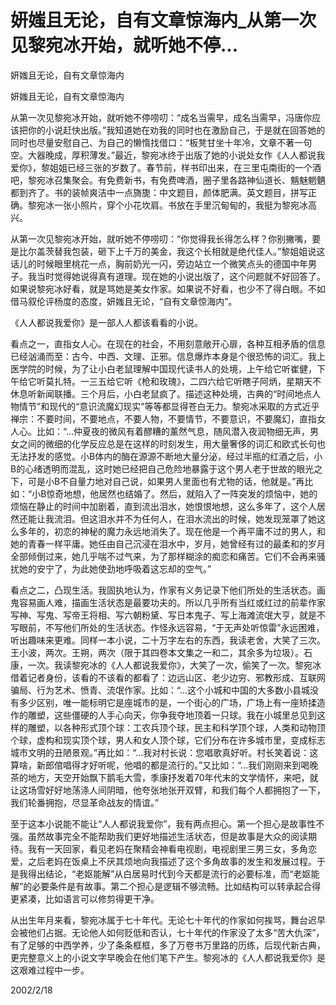 # 妍媸且无论，自有文章惊海内_从第一次见黎宛冰开始，就听她不停...

妍媸且无论，自有文章惊海内

妍媸且无论，自有文章惊海内

从第一次见黎宛冰开始，就听她不停唠叨：“成名当需早，成名当需早，冯唐你应该把你的小说赶快出版。”我知道她在劝我的同时也在激励自己，于是就在回答她的同时也尽量安慰自己、为自己的懒惰找借口：“板凳甘坐十年冷，文章不著一句空。大器晚成，厚积薄发。”最近，黎宛冰终于出版了她的小说处女作《人人都说我爱你》，黎姐姐已经三张的岁数了。春节前，样书印出来，在三里屯南街的一个酒吧，黎宛冰召集聚会。有免费新书，有免费啤酒，圈子里各路神仙道长、魑魅魍魉都到齐了。书的装帧爽洁中一点旖旎：中文题目，颜体肥满。英文题目，拼写正确。黎宛冰一张小照片，穿个小花坎肩。书放在手里沉甸甸的，我挺为黎宛冰高兴。

从第一次见黎宛冰开始，就听她不停唠叨：“你觉得我长得怎么样？你别撇嘴，要是比尔盖茨替我包装，砸下上千万的美金，我这个长相就是绝代佳人。”黎姐姐说这话儿的时候眼里桃花一点，胸前奶光一闪，旁边站立一个微笑点头的德国中年男子。我当时觉得她说得真有道理。现在她的小说出版了，这个问题就不好回答了。如果说黎宛冰好看，就是骂她是美女作家。如果说不好看，也少不了得白眼。不如借马叙伦评杨度的态度，妍媸且无论，“自有文章惊海内”。

《人人都说我爱你》是一部人人都该看看的小说。

看点之一，直指女人心。在现在的社会，不用刻意敞开心扉，各种互相矛盾的信息已经汹涌而至：古今、中西、文理、正邪。信息爆炸本身是个很恐怖的词汇。我上医学院的时候，为了让小白老鼠理解中国现代读书人的处境，上午给它听崔健，下午给它听莫扎特。一三五给它听《枪和玫瑰》，二四六给它听瞎子阿炳，星期天不休息听新闻联播。三个月后，小白老鼠疯了。描述这种处境，古典的“时间地点人物情节”和现代的“意识流魔幻现实”等等都显得苍白无力。黎宛冰采取的方式近乎禅宗：不要时间，不要地点，不要人物，不要情节，不要意识，不要魔幻，直指女人心。比如：“…仲夏夜的微风有着醪糟的薰然气息，随风潜入夜润物细无声，男女之间的微细的化学反应总是在这样的时刻发生，用大量奢侈的词汇和欧式长句也无法抒发的感觉。小B体内的酶在源源不断地大量分泌，经过半瓶的红酒之后，小B的心绪透明而混乱，这时她已经把自己危险地暴露于这个男人老于世故的眼光之下，可是小B不自量力地对自己说，如果男人里面也有尤物的话，他就是。”再比如：“小B惊奇地想，他居然也结婚了。然后，就陷入了一阵突发的烦恼中，她的烦恼在静止的时间中加剧着，直到流出泪水，她恨恨地想，这么多年了，这个人居然还能让我流泪。但这泪水并不为任何人，在泪水流出的时候，她发现笼罩了她这么多年的，初恋的神秘的魔力永远地消失了。现在他是一个再平庸不过的男人，和她的青春一样平庸。她任由自己沉浸在泪水中，岁月，她曾经有过的最柔和的岁月全部倾倒过来，她几乎喘不过气来，为了那样糊涂的痴恋和痛苦。它们不会再来骚扰她的安宁了，为此她使劲地呼吸着这忘却的空气。”

看点之二，凸现生活。我固执地认为，作家有义务记录下他们所处的生活状态。画鬼容易画人难，描画生活状态是最要功夫的。所以几乎所有当红或红过的前辈作家写神、写鬼、写帝王将相、写六朝粉黛、写日本鬼子、写上海滩流氓大亨，就是不写眼前，不写他们所处的生活状态。作怪永远容易，“于无声处听惊雷”永远困难，听出趣味来更难。同样一本小说，二十万字左右的东西，我读老舍，大笑了三次。王小波，两次。王朔，两次（限于其四卷本文集之一和二，其余多为垃圾）。石康，一次。我读黎宛冰的《人人都说我爱你》，大笑了一次，偷笑了一次。黎宛冰借着记者身份，该看的不该看的都看了：边远山区、老少边穷、邪教形成、互联网骗局、行为艺术、愤青、流氓作家。比如：“…这个小城和中国的大多数小县城没有多少区别，唯一能标明它是座城市的是，一个街心的广场，广场上有一座矫揉造作的雕塑，这些僵硬的人手心向天，你争我夺地顶着一只球。我在小城里总见到这样的雕塑，以各种形式顶个球：工农兵顶个球，民主和科学顶个球，人类和动物顶个球，虚构和现实顶个球，男人和女人顶个球，它们分布在许多城市里，变成标志城市文明的丑陋景观。”再比如：“…我对村长说：您唱歌真好听。村长笑着说：这算啥，新郎倌唱得才好听呢，他唱的都是流行的。”又比如：“…我们刚刚来到喝晚茶的地方，天空开始飘下鹅毛大雪，季康抒发着70年代末的文学情怀，来吧，就让这场雪好好地荡涤人间阴暗，他夸张地张开双臂，和我们每个人都拥抱了一下，我们轮番拥抱，尽显革命战友的情谊。”

至于这本小说能不能让“人人都说我爱你”，我有两点担心。第一个担心是故事性不强。虽然故事完全不能帮助我们更好地描述生活状态，但是故事是大众的阅读期待。我有一天回家，看见老妈在聚精会神看电视剧，电视剧里三男三女，多角恋爱，之后老妈在饭桌上不厌其烦地向我描述了这个多角故事的发生和发展过程。于是我得出结论，“老妪能解”从白居易时代到今天都是流行的必要标准，而“老妪能解”的必要条件是有故事。第二个担心是逻辑不够流畅。比如结构可以转承起合得更紧凑，比如语言可以修剪得更干净。

从出生年月来看，黎宛冰属于七十年代。无论七十年代的作家如何挨骂，舞台迟早会被他们占据。无论他人如何贬低和否认，七十年代的作家没了太多“苦大仇深”，有了足够的中西学养，少了条条框框，多了万卷书万里路的历练，后现代新古典，更完整意义上的小说文字早晚会在他们笔下产生。黎宛冰的《人人都说我爱你》是这艰难过程中一步。

2002/2/18